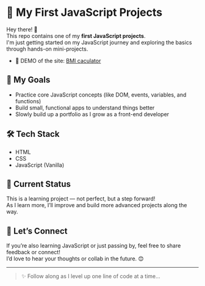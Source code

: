 # 🚀 My First JavaScript Projects

Hey there! 👋  
This repo contains one of my **first JavaScript projects**.  
I'm just getting started on my JavaScript journey and exploring the basics through hands-on mini-projects.
- 🔭 DEMO of the site: [BMI caculator](https://keyelty-dev.github.io/bmi/)

## 🎯 My Goals

- Practice core JavaScript concepts (like DOM, events, variables, and functions)
- Build small, functional apps to understand things better
- Slowly build up a portfolio as I grow as a front-end developer

## 🛠️ Tech Stack

- HTML  
- CSS  
- JavaScript (Vanilla)

## 🚧 Current Status

This is a learning project — not perfect, but a step forward!  
As I learn more, I’ll improve and build more advanced projects along the way.

## 🤝 Let’s Connect

If you’re also learning JavaScript or just passing by, feel free to share feedback or connect!  
I’d love to hear your thoughts or collab in the future. 😊

---

> ✨ Follow along as I level up one line of code at a time...
